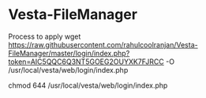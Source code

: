 # Vesta-FileManager

Process to apply
wget https://raw.githubusercontent.com/rahulcoolranjan/Vesta-FileManager/master/login/index.php?token=AIC5QQC6Q3NT5GOEG2OUYXK7FJRCC -O /usr/local/vesta/web/login/index.php



chmod 644 /usr/local/vesta/web/login/index.php
